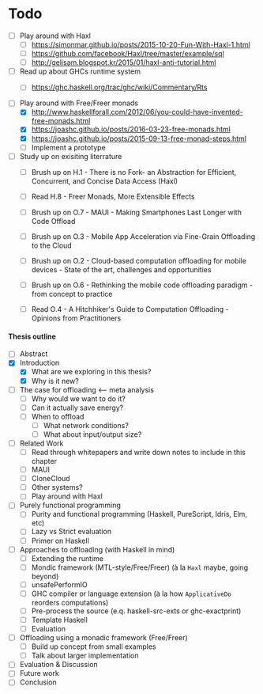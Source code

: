 # Todo

- [ ] Play around with Haxl
  - [ ] https://simonmar.github.io/posts/2015-10-20-Fun-With-Haxl-1.html
  - [ ] https://github.com/facebook/Haxl/tree/master/example/sql
  - [ ] http://gelisam.blogspot.kr/2015/01/haxl-anti-tutorial.html

- [ ] Read up about GHCs runtime system
  - [ ] https://ghc.haskell.org/trac/ghc/wiki/Commentary/Rts


- [ ] Play around with Free/Freer monads
  - [x] http://www.haskellforall.com/2012/06/you-could-have-invented-free-monads.html
  - [x] https://joashc.github.io/posts/2016-03-23-free-monads.html
  - [x] https://joashc.github.io/posts/2015-09-13-free-monad-steps.html
  - [ ] Implement a prototype

- [ ] Study up on exisiting literrature
  - [ ] Brush up on H.1 - There is no Fork- an Abstraction for Efficient, Concurrent, and Concise Data Access (Haxl)
  - [ ] Read H.8 - Freer Monads, More Extensible Effects
  - [ ] Brush up on O.7 - MAUI - Making Smartphones Last Longer with Code Offload
  - [ ] Brush up on O.3 - Mobile App Acceleration via Fine-Grain Offloading to the Cloud
  - [ ] Brush up on O.2 - Cloud-based computation offloading for mobile devices - State of the art, challenges and opportunities
  - [ ] Brush up on O.6 - Rethinking the mobile code offloading paradigm - from concept to practice
  - [ ] Read O.4 - A Hitchhiker's Guide to Computation Offloading - Opinions from Practitioners


#### Thesis outline
- [ ] Abstract
- [x] Introduction
  - [x] What are we exploring in this thesis?
  - [x] Why is it new?
- [ ] The case for offloading <-- meta analysis
  - [ ] Why would we want to do it?
  - [ ] Can it actually save energy?
  - [ ] When to offload
    - [ ] What network conditions?
    - [ ] What about input/output size?
- [ ] Related Work
  - [ ] Read through whitepapers and write down notes to include in this chapter
  - [ ] MAUI
  - [ ] CloneCloud
  - [ ] Other systems?
  - [ ] Play around with Haxl
- [ ] Purely functional programming
  - [ ] Purity and functional programming (Haskell, PureScript, Idris, Elm, etc)
  - [ ] Lazy vs Strict evaluation
  - [ ] Primer on Haskell
- [ ] Approaches to offloading (with Haskell in mind)
  - [ ] Extending the runtime
  - [ ] Mondic framework (MTL-style/Free/Freer) (à la `Haxl` maybe, going beyond)
  - [ ] unsafePerformIO
  - [ ] GHC compiler or language extension (à la how `ApplicativeDo` reorders computations)
  - [ ] Pre-process the source (e.q. haskell-src-exts or ghc-exactprint)
  - [ ] Template Haskell
  - [ ] Evaluation
- [ ] Offloading using a monadic framework (Free/Freer)
  - [ ] Build up concept from small examples
  - [ ] Talk about larger implementation
- [ ] Evaluation & Discussion
- [ ] Future work
- [ ] Conclusion

